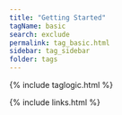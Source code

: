 ```yaml
---
title: "Getting Started" 
tagName: basic
search: exclude
permalink: tag_basic.html
sidebar: tag_sidebar
folder: tags
---
```

{% include taglogic.html %}

{% include links.html %}
